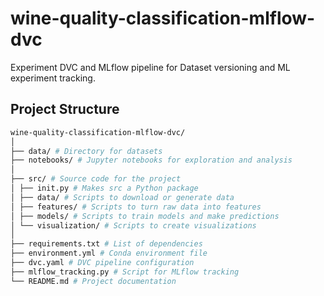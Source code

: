 # wine-quality-classification-mlflow-dvc
Experiment DVC and MLflow pipeline for Dataset versioning and ML experiment tracking.


## Project Structure
```bash
wine-quality-classification-mlflow-dvc/
│
├── data/ # Directory for datasets
├── notebooks/ # Jupyter notebooks for exploration and analysis
│
├── src/ # Source code for the project
│ ├── init.py # Makes src a Python package
│ ├── data/ # Scripts to download or generate data
│ ├── features/ # Scripts to turn raw data into features
│ ├── models/ # Scripts to train models and make predictions
│ └── visualization/ # Scripts to create visualizations
│
├── requirements.txt # List of dependencies
├── environment.yml # Conda environment file
├── dvc.yaml # DVC pipeline configuration
├── mlflow_tracking.py # Script for MLflow tracking
└── README.md # Project documentation
```
